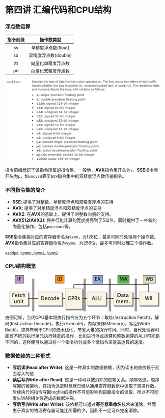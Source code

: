 # 第四讲 汇编代码和CPU结构

### 浮点数运算
|指令前缀|操作数类型|
|:-------:|:----------:|
|ss|单精度浮点数(float)|
|sd|双精度浮点数(double)|
|ps|向量化单精度浮点数|
|pd|向量化双精度浮点数|

![intrinsic-suffix](./images/Lecture4-suffix.png)

指令前缀标识了该指令所属的指令集，一般地，**AVX**指令集开头为`v`，**SSE**指令集开头为`p`，如`vmovsd`表示avx指令集中的双精度浮点数传输指令。

### 不同指令集的简介
* **SSE**: 提供了对整数，单精度浮点和双精度浮点的支持
* **AVX**: 提供了对单精度浮点和双精度浮点的支持
* **AVX2**: 在**AVX**的基础上，提供了对整数向量的支持。
* **AVX512(AVX3)**: 将并行化计算的宽度提高到了512位，同时提供了一些新的向量化操作，包括`popcount`等。

**SSE**指令集相对应的寄存器命名为`%xmm`，为128位，最多可同时处理两个操作数。
**AVX**指令集对应的寄存器命名为`%ymm`，为256位，最多可同时处理三个操作数。

[`vaddpd %ymm0,%ymm1,%ymm2`](https://www.intel.com/content/www/us/en/docs/intrinsics-guide/index.html#text=vaddpd&ig_expand=119)

### CPU结构概览
![CPU Architecture](./images/Lecture3-CPU-Architecture-Overview.png)
由图可知，当代CPU基本将执行指令分为五个环节：取址(Instruction Fetch)，解码(Instruction Decode)，执行(Execute)，内存操作(Memory)，写回(Write Back)。这样有利于CPU的流水线化，节省大量的执行时间。同时，当代处理器可能有不同的执行单元执行特定的操作，比如进行浮点运算和整数运算的ALU可能是不同的，这样便可以通过将一个指令拆分成多个微指令来提高运算的速度。

### 数据依赖的三种形式
* **写后读(Read after Write)**: 这是一种真实的数据依赖，因为读出的值依赖于前面写入的值
* **读后写(Write after Read)**: 这是一种可以被消除的依赖关系。顺序派遣，顺序写回的微架构，在指令派遣时候就已经从通用寄存器数组中读取了源操作数。后续执行的指令写回regfile的操作不可能影响到前面指令的读取，所以不可能发生WAR相关性造成的数据冲突。
* **写后写(Write after Write)**: 该依赖可以通过**寄存器重命名**技术来消除，然而由于真实的物理寄存器可能比所需的少，因此不一定可以完全消除。


